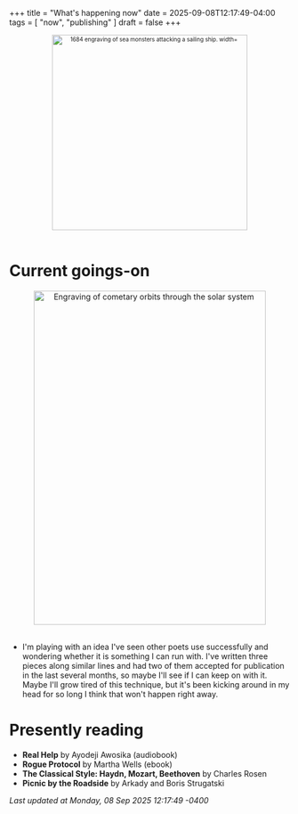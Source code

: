 +++
title = "What's happening now"
date = 2025-09-08T12:17:49-04:00
tags = [
    "now",
    "publishing"
]
draft = false
+++
<div align="center" style="font-size:x-small"><img src="https://milkfish08.s3.amazonaws.com/photo/blog/abovethefold/1684-untitled-engraving-of-sea-monsters-attacking-a-sailing-vessel-49fa31.jpg" alt="1684 engraving of sea monsters attacking a sailing ship. width="512" height="351" title="Sea monsters attacking a sailing ship" /></div><br clear="all" />

# Current goings-on

<div align="center"><img src="https://milkfish08.s3.amazonaws.com/photo/blog/comets.jpeg" height=600 width=417 alt="Engraving of cometary orbits through the solar system" title="Comets" /></div><br clear="all" />

* I'm playing with an idea I've seen other poets use successfully and wondering whether it is something I can run with.
I've written three pieces along similar lines and had two of them accepted for publication in the last several months, so maybe I'll see if I can keep on with it.
Maybe I'll grow tired of this technique, but it's been kicking around in my head for so long I think that won't happen right away.

# Presently reading

* __Real Help__ by Ayodeji Awosika (audiobook)
* __Rogue Protocol__ by Martha Wells (ebook)
* __The Classical Style: Haydn, Mozart, Beethoven__ by Charles Rosen
* __Picnic by the Roadside__ by Arkady and Boris Strugatski

*Last updated at Monday, 08 Sep 2025 12:17:49 -0400*
